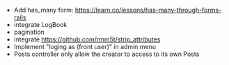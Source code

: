 - Add has_many form: https://learn.co/lessons/has-many-through-forms-rails
- integrate LogBook
- pagination
- integrate https://github.com/rmm5t/strip_attributes
- Implement "loging as (front user)" in admin menu
- Posts controller only allow the creator to access to its own Posts

